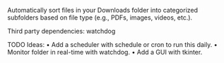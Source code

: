 Automatically sort files in your Downloads folder into categorized subfolders based on file type (e.g., PDFs, images, videos, etc.).

Third party dependencies:
watchdog



TODO Ideas:
	•	Add a scheduler with schedule or cron to run this daily.
	•	Monitor folder in real-time with watchdog.
	•	Add a GUI with tkinter.